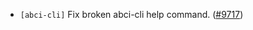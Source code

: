 - `[abci-cli]` Fix broken abci-cli help command.
  ([#9717](https://github.com/tendermint/tendermint/issues/9717))